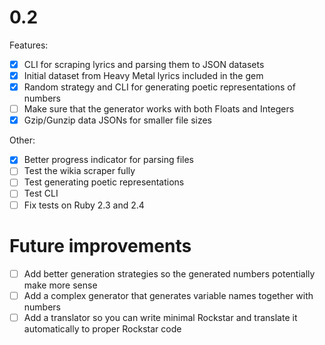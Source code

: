 # 0.2

Features:

- [x] CLI for scraping lyrics and parsing them to JSON datasets
- [x] Initial dataset from Heavy Metal lyrics included in the gem
- [x] Random strategy and CLI for generating poetic representations of numbers
- [ ] Make sure that the generator works with both Floats and Integers
- [x] Gzip/Gunzip data JSONs for smaller file sizes

Other:

- [x] Better progress indicator for parsing files
- [ ] Test the wikia scraper fully
- [ ] Test generating poetic representations
- [ ] Test CLI
- [ ] Fix tests on Ruby 2.3 and 2.4

# Future improvements

- [ ] Add better generation strategies so the generated numbers potentially make more sense
- [ ] Add a complex generator that generates variable names together with numbers
- [ ] Add a translator so you can write minimal Rockstar and translate it automatically to proper Rockstar code
